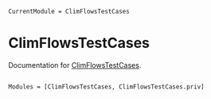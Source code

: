 ```@meta
CurrentModule = ClimFlowsTestCases
```

# ClimFlowsTestCases

Documentation for [ClimFlowsTestCases](https://github.com/ClimFLows/ClimFlowsTestCases.jl).

```@index
```

```@autodocs
Modules = [ClimFlowsTestCases, ClimFlowsTestCases.priv]
```
